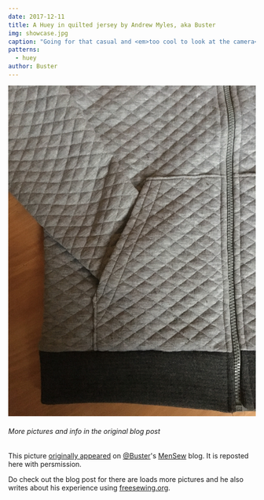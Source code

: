 ```yaml
---
date: 2017-12-11
title: A Huey in quilted jersey by Andrew Myles, aka Buster
img: showcase.jpg
caption: "Going for that casual and <em>too cool to look at the camera</em> look."
patterns:
  - huey
author: Buster
---
```


![Don't you just love this quilted jersey Andrew used for this Huey](high_detail.jpg)

<Note>

###### More pictures and info in the original blog post

This picture [originally appeared](https://mensew.wordpress.com/2017/12/10/hugo-hoodie-freesewing-org/) on [@Buster](/users/Buster)'s [MenSew](https://mensew.wordpress.com/) blog. It is reposted here with persmission.

Do check out the blog post for there are loads more pictures and he also writes about his experience using [freesewing.org](/).

</Note>